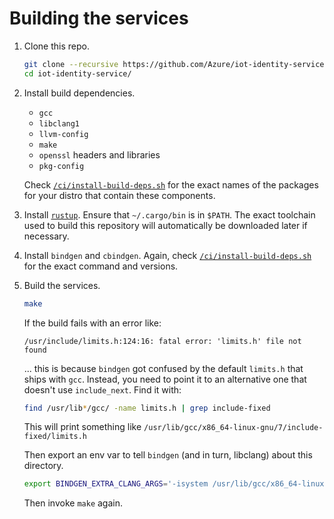 # Building the services

1. Clone this repo.

    ```sh
    git clone --recursive https://github.com/Azure/iot-identity-service
    cd iot-identity-service/
    ```

1. Install build dependencies.

    - `gcc`
    - `libclang1`
    - `llvm-config`
    - `make`
    - `openssl` headers and libraries
    - `pkg-config`

    Check [`/ci/install-build-deps.sh`](../../ci/install-build-deps.sh) for the exact names of the packages for your distro that contain these components.

1. Install [`rustup`](https://rustup.rs). Ensure that `~/.cargo/bin` is in `$PATH`. The exact toolchain used to build this repository will automatically be downloaded later if necessary.

1. Install `bindgen` and `cbindgen`. Again, check [`/ci/install-build-deps.sh`](../../ci/install-build-deps.sh) for the exact command and versions.

1. Build the services.

    ```sh
    make
    ```

    If the build fails with an error like:

    ```
    /usr/include/limits.h:124:16: fatal error: 'limits.h' file not found
    ```

    ... this is because `bindgen` got confused by the default `limits.h` that ships with `gcc`. Instead, you need to point it to an alternative one that doesn't use `include_next`. Find it with:

    ```sh
    find /usr/lib*/gcc/ -name limits.h | grep include-fixed
    ```

    This will print something like `/usr/lib/gcc/x86_64-linux-gnu/7/include-fixed/limits.h`

    Then export an env var to tell `bindgen` (and in turn, libclang) about this directory.

    ```sh
    export BINDGEN_EXTRA_CLANG_ARGS='-isystem /usr/lib/gcc/x86_64-linux-gnu/7/include-fixed'
    ```

    Then invoke `make` again.
